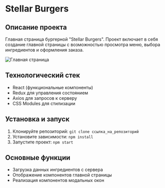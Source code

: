 # Stellar Burgers

## Описание проекта

Главная страница бургерной "Stellar Burgers". Проект включает в себя создание главной страницы с возможностью просмотра
меню, выбора ингредиентов и оформления заказа.

![Главная страница](https://pictures.s3.yandex.net/resources/Untitled_6_1662130827.png)

## Технологический стек

- React (функциональные компоненты)
- Redux для управления состоянием
- Axios для запросов к серверу
- CSS Modules для стилизации

## Установка и запуск

1. Клонируйте репозиторий: `git clone ссылка_на_репозиторий`
2. Установите зависимости: `npm install`
3. Запустите проект: `npm start`

## Основные функции

- Загрузка данных ингредиентов с сервера
- Отображение компонентов главной страницы
- Реализация компонентов модальных окон
